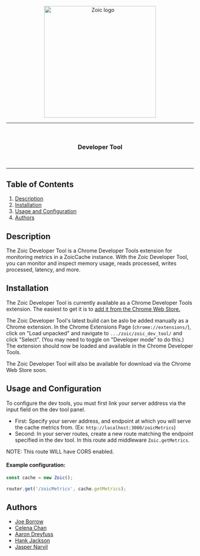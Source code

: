 <p align="center"><img style="display: block;
  margin-left: auto;
  margin-right: auto;" src="https://zoiccache.com/images/zoiclogo.png" width = "300px" alt="Zoic logo">
</p>
<hr>
  <br>
    <h3 align="center">Developer Tool</h3>
  <br>
<hr>
 
## Table of Contents
1. [Description](#description)
2. [Installation](#installation)
3. [Usage and Configuration](#usage)
4. [Authors](#authors)
 
 
## <a name="description"></a>Description
 
The Zoic Developer Tool is a Chrome Developer Tools extension for monitoring metrics in a ZoicCache instance. With the Zoic Developer Tool, you can monitor and inspect memory usage, reads processed, writes processed, latency, and more.
 
## <a name="installation"></a>Installation
The Zoic Developer Tool is currently available as a Chrome Developer Tools extension. The easiest to get it is to [add it from the Chrome Web Store.](https://chrome.google.com/webstore/detail/zoic-dev-tools/cnoohkfilnjedjeamhmpokfgaadgkgcl)

The Zoic Developer Tool's latest build can be aslo be added manually as a Chrome extension. In the Chrome Extensions Page (`chrome://extensions/`), click on "Load unpacked" and navigate to `.../zoic/zoic_dev_tool/` and click "Select". (You may need to toggle on "Developer mode" to do this.) The extension should now be loaded and available in the Chrome Developer Tools.
 
The Zoic Developer Tool will also be available for download via the Chrome Web Store soon.
 
## <a name="#usage"></a>Usage and Configuration
 
To configure the dev tools, you must first link your server address via the input field on the dev tool panel.
- First: Specify your server address, and endpoint at which you will serve the cache metrics from. (Ex: `http://localhost:3000/zoicMetrics`)
- Second: In your server routes, create a new route matching the endpoint specified in the dev tool. In this route add middleware `Zoic.getMetrics`.
 
 
NOTE: This route WILL have CORS enabled.
 
#### Example configuration:
```typescript
const cache = new Zoic();
 
router.get('/zoicMetrics', cache.getMetrics);
```
 
## <a name="authors"></a>Authors
 
- [Joe Borrow](https://github.com/jmborrow)
- [Celena Chan](https://github.com/celenachan)
- [Aaron Dreyfuss](https://github.com/AaronDreyfuss)
- [Hank Jackson](https://github.com/hankthetank27)
- [Jasper Narvil](https://github.com/jnarvil3)
 
 

